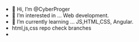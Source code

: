 - 👋 Hi, I’m @CyberProger
- 👀 I’m interested in ... Web development.
- 🌱 I’m currently learning ... JS,HTML,CSS, Angular.
- html,js,css repo check branches
- 
<!---
CyberProger/CyberProger is a ✨ special ✨ repository because its `README.md` (this file) appears on your GitHub profile.
You can click the Preview link to take a look at your changes.
--->
